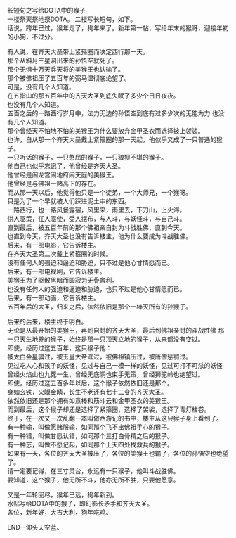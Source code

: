 长短句之写给DOTA中的猴子  
一楼祭天祭地祭DOTA。
二楼写长短句，如下。  
话说，跨年已过，猴年走了，狗年来了。新年第一帖，写给年末的猴哥，迎接年初的小狗，不过分。  

有人说，在齐天大圣带上紧箍圈而决定西行那一天。  
那个从斜月三星洞出来的孙悟空就死了。  
那个无惧十万天兵天将的美猴王也认输了。  
那个被佛祖压了五百年的弼马温彻底绝望了。  
可是，没有几个人知道。  
在五指山的那五百年中的齐天大圣到底失眠了多少个日日夜夜。  
也没有几个人知道。  
五百之后的一路西行岁月中，法力无边的孙悟空到底有过多少次的无能为力
也没有几个人知道。  
那个曾经天不怕地不怕的美猴王为什么要放弃金甲圣衣而选择披上袈裟。  
也许，自从那一个齐天大圣戴上紧箍圈的那一天起，他似乎又成了一只普通的猴子。  
一只听话的猴子，一只憋屈的猴子，一只狼狈不堪的猴子。  
他自己也似乎忘记了，他曾经是齐天大圣。  
他曾经是闹龙宫闹地府闹天庭的美猴王。  
他曾经是与佛祖一赌高下的存在。  
而从那一天以后，他觉得他只是一个徒弟，一个大师兄，一个猴哥。  
只是为了一个早就被人们踩进泥土中的东西。  
一路西行，也一路风餐露宿，风里来，雨里去，下刀山，上火海。  
供人驱策，任人驱使，受人摆布，与人斗，与妖怪斗，与自己斗。  
直到最后，被五百年前的那个佛祖亲自封为斗战胜佛，直到今天。  
也直到今天，齐天大圣也没有告诉楼主，他为什么要成为斗战胜佛。  
后来，有一部电影，它告诉楼主。  
在齐天大圣第二次戴上紧箍圈的时候。  
没有任何人的强迫和逼迫和胁迫，只不过是他心甘情愿而已。  
后来，有一部电视剧，它告诉楼主。  
美猴王为了驱散黑暗而圆寂为无骨舍利。  
也没有任何人的强迫和逼迫和胁迫，也只不过是他心甘情愿而已。  
后来，有一部动画，它告诉楼主。  
五百年后的大圣，归来之后，依然依旧是那个一棒灭所有的孙猴子。  


后来的后来，楼主终于明白。  
无论是从最开始的美猴王，再到自封的齐天大圣，最后到佛祖亲封的斗战胜佛
那一只天生地养的猴子，始终是那一只顶天立地的猴子，从来都没有变过。  
即使，经历过这五百年，这只猴子他：  
被太白金星骗过，被玉皇大帝诓过，被佛祖镇压过，被唐僧惩罚过。  
见过吃人心和孩子的妖怪，见过与自己一模一样的妖怪，见过可打不可杀的妖怪
曾经火焰山也九死一生，曾经无底洞也束手无策，曾经狮驼岭也绝望过。  
即使，经历过这五百多年以后，这个猴子依然依旧还是那个。  
身如玄铁，火眼金睛，长生不老还有七十二变的齐天大圣。  
依然依旧还是那个拥有如意棒和筋斗云和金甲圣衣的美猴王。  
而到最后，这个猴子却还是选择了紧箍圈，选择了袈裟，选择了青灯枯卷。  
终于，在一次又一次乱翻一本叫做西游记的书中，楼主从这只猴子身上看到了。  
有一种输，叫做愿赌服输，如同那个飞不出佛祖手心的猴子。  
有一种错，叫做甘愿认错，如同那个三打白骨精之后的猴子。  
有一种忘，叫做不愿记起，如同那个上天四处找救兵的猴子。  
如果有一天，各位的齐天大圣被压了，各位的美猴王也输了，各位的孙悟空也绝望了。  
请一定要记得，在三寸灵台，永远有一只猴子，他叫斗战胜佛。  
要知道，这个猴子，他无所不斗，他亦无所不胜，只要他愿意。  

又是一年轮回尽，猴年已远，狗年新到。  
水贴写给DOTA中的猴子，即幻影长矛手和齐天大圣。  
各位，新年好，大吉大利，狗年吃鸡。 

END--仰头天空蓝。